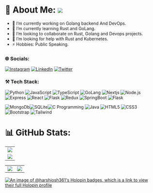 # 💫 About Me: ![](https://komarev.com/ghpvc/?username=SkySingh04&label=Profile+views&style=for-the-badge&color=green)

- 🔭 I’m currently working on Golang backend And DevOps.
- 🌱 I’m currently learning Rust and GoLang.
- 👯 I’m looking to collaborate on Rust, Golang and Devops projects.
- 🤔 I’m looking for help with Rust and Kubernetes.
- ⚡ Hobbies: Public Speaking.


### 🌐 Socials:
[![Instagram](https://img.shields.io/badge/Instagram-%23E4405F.svg?logo=Instagram&logoColor=white)](https://www.instagram.com/kind.of.akash/)  [![LinkedIn](https://img.shields.io/badge/LinkedIn-%230077B5.svg?logo=linkedin&logoColor=white)](https://www.linkedin.com/in/akash-singh-a57081253/)  [![Twitter](https://img.shields.io/badge/Twitter-%231DA1F2.svg?logo=Twitter&logoColor=white)](https://twitter.com/Kind_Of_Akash) 


### ⚒️ Tech Stack:
![Python](https://img.shields.io/badge/Python-3776AB?style=for-the-badge&logo=python&logoColor=white)  ![JavaScript](https://img.shields.io/badge/JavaScript-323330?style=for-the-badge&logo=javascript&logoColor=F7DF1E)  ![TypeScript](https://img.shields.io/badge/TypeScript-007ACC?style=for-the-badge&logo=typescript&logoColor=white) ![GoLang](https://img.shields.io/badge/Go-00ADD8?style=for-the-badge&logo=go&logoColor=white)  ![Nextjs](https://img.shields.io/badge/NextJs-000000?style=for-the-badge)   ![Node.js](https://img.shields.io/badge/Node.js-43853D?style=for-the-badge&logo=node.js&logoColor=white)  ![Express](https://img.shields.io/badge/Express.js-404D59?style=for-the-badge)   ![React](https://img.shields.io/badge/React-20232A?style=for-the-badge&logo=react&logoColor=61DAFB)  ![Flask](https://img.shields.io/badge/Flask-000000?style=for-the-badge&logo=flask&logoColor=white)  ![Redux](https://img.shields.io/badge/Redux-593D88?style=for-the-badge&logo=redux&logoColor=white)  ![SpringBoot](https://img.shields.io/badge/Spring-6DB33F?style=for-the-badge&logo=spring&logoColor=white)   ![Flask](https://img.shields.io/badge/Flask-000000?style=for-the-badge&logo=flask&logoColor=white)


![MongoDb](https://img.shields.io/badge/MongoDB-4EA94B?style=for-the-badge&logo=mongodb&logoColor=white)![SQLite](https://img.shields.io/badge/SQLite-07405E?style=for-the-badge&logo=sqlite&logoColor=white)![C Programming](https://img.shields.io/badge/C-00599C?style=for-the-badge&logo=c&logoColor=white)  ![Java](https://img.shields.io/badge/Java-ED8B00?style=for-the-badge&logo=openjdk&logoColor=white)  ![HTML5](https://img.shields.io/badge/HTML5-E34F26?style=for-the-badge&logo=html5&logoColor=white) ![CSS3](https://img.shields.io/badge/CSS3-1572B6?style=for-the-badge&logo=css3&logoColor=white)  ![Bootstrap](	https://img.shields.io/badge/Bootstrap-563D7C?style=for-the-badge&logo=bootstrap&logoColor=white)  ![Tailwind](https://img.shields.io/badge/Tailwind_CSS-38B2AC?style=for-the-badge&logo=tailwind-css&logoColor=white) 


# 📊 GitHub Stats:
<table>
  <tr>
    <td>
      <img src="https://github-readme-streak-stats.herokuapp.com?user=SkySingh04&theme=neon-palenight&hide_border=true&card_width=705">
     </td>
   </tr>
  <tr>
    <td>
      <img src="http://github-profile-summary-cards.vercel.app/api/cards/profile-details?username=SkySingh04&theme=2077">
     </td>
   </tr>
</table><table>
  <tr>
    <td><img src="http://github-profile-summary-cards.vercel.app/api/cards/stats?username=SkySingh04&theme=aura_dark"></td>
    <td><img src="http://github-profile-summary-cards.vercel.app/api/cards/most-commit-language?username=SkySingh04&theme=aura_dark"></td>
  </tr>
</table>

[![An image of @harshjosh361's Holopin badges, which is a link to view their full Holopin profile](https://holopin.me/skysingh04)](https://holopin.io/@skysingh04)



